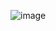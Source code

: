 ![image](https://github.com/zakaria0101echifaouy/Linux-Shell-HackerRank/assets/108145379/3d96e814-080d-4bc0-9f88-b90601ad755e)
